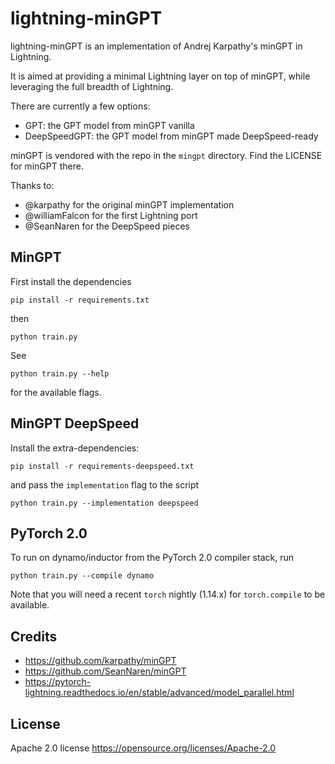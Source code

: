 # lightning-minGPT

lightning-minGPT is an implementation of Andrej Karpathy's minGPT in Lightning.

It is aimed at providing a minimal Lightning layer on top of minGPT, while leveraging the full breadth of Lightning.

There are currently a few options:

- GPT: the GPT model from minGPT vanilla
- DeepSpeedGPT: the GPT model from minGPT made DeepSpeed-ready

minGPT is vendored with the repo in the `mingpt` directory. Find the LICENSE for minGPT there.

Thanks to:
- @karpathy for the original minGPT implementation
- @williamFalcon for the first Lightning port
- @SeanNaren for the DeepSpeed pieces

## MinGPT

First install the dependencies

```shell
pip install -r requirements.txt
```

then

```shell
python train.py
```

See

```shell
python train.py --help
```

for the available flags.

## MinGPT DeepSpeed

Install the extra-dependencies:

```shell
pip install -r requirements-deepspeed.txt
```

and pass the `implementation` flag to the script

```shell
python train.py --implementation deepspeed
```

## PyTorch 2.0

To run on dynamo/inductor from the PyTorch 2.0 compiler stack, run

```shell
python train.py --compile dynamo
```

Note that you will need a recent `torch` nightly (1.14.x) for `torch.compile`
to be available.

## Credits

- https://github.com/karpathy/minGPT
- https://github.com/SeanNaren/minGPT
- https://pytorch-lightning.readthedocs.io/en/stable/advanced/model_parallel.html

## License

Apache 2.0 license https://opensource.org/licenses/Apache-2.0

